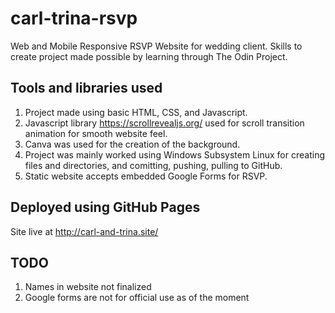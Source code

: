# carl-trina-rsvp

Web and Mobile Responsive RSVP Website for wedding client. Skills to create project made possible by learning through The Odin Project.

## Tools and libraries used

1. Project made using basic HTML, CSS, and Javascript.
2. Javascript library https://scrollrevealjs.org/ used for scroll transition animation for smooth website feel.
3. Canva was used for the creation of the background.
4. Project was mainly worked using Windows Subsystem Linux for creating files and directories, and comitting, pushing, pulling to GitHub.
5. Static website accepts embedded Google Forms for RSVP.

## Deployed using GitHub Pages

Site live at http://carl-and-trina.site/

## TODO

1. Names in website not finalized
2. Google forms are not for official use as of the moment
